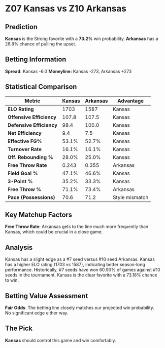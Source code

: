 # Z07 Kansas vs Z10 Arkansas

## Prediction
**Kansas** is the Strong favorite with a **73.2%** win probability.
**Arkansas** has a 26.8% chance of pulling the upset.

## Betting Information
**Spread:** Kansas -6.0
**Moneyline:** Kansas -273, Arkansas +273

## Statistical Comparison

| Metric | Kansas | Arkansas | Advantage |
|--------|-----------------|-----------------|----------|
| **ELO Rating** | 1703 | 1587 | Kansas |
| **Offensive Efficiency** | 107.8 | 107.5 | Kansas |
| **Defensive Efficiency** | 98.4 | 100.0 | Kansas |
| **Net Efficiency** | 9.4 | 7.5 | Kansas |
| **Effective FG%** | 53.1% | 52.7% | Kansas |
| **Turnover Rate** | 16.1% | 16.1% | Kansas |
| **Off. Rebounding %** | 28.0% | 25.0% | Kansas |
| **Free Throw Rate** | 0.243 | 0.355 | Arkansas |
| **Field Goal %** | 47.1% | 46.6% | Kansas |
| **3-Point %** | 35.2% | 33.3% | Kansas |
| **Free Throw %** | 71.1% | 73.4% | Arkansas |
| **Pace (Possessions)** | 70.6 | 71.2 | Style mismatch |

## Key Matchup Factors

**Free Throw Rate**: Arkansas gets to the line much more frequently than Kansas, which could be crucial in a close game.

## Analysis

Kansas has a slight edge as a #7 seed versus #10 seed Arkansas. Kansas has a higher ELO rating (1703 vs 1587), indicating better season-long performance. Historically, #7 seeds have won 60.90% of games against #10 seeds in the tournament. Kansas is the clear favorite with a 73.18% chance to win.

## Betting Value Assessment

**Fair Odds**: The betting line closely matches our projected win probability. No significant edge either way.

## The Pick

**Kansas** should control this game and win comfortably.


